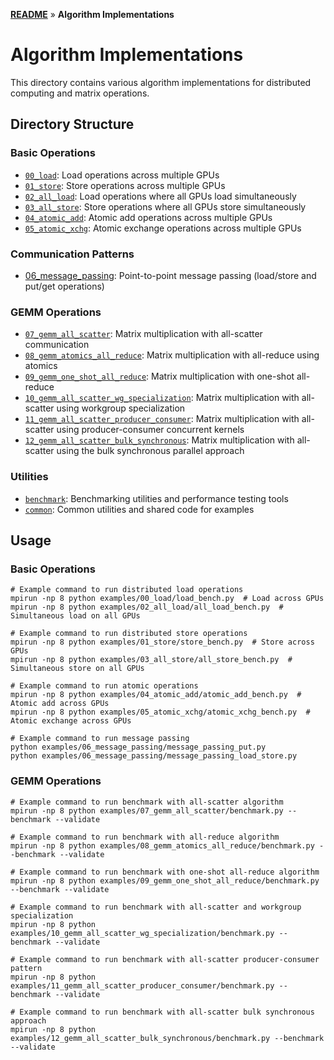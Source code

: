 **[README](../README.md)** » **Algorithm Implementations**

# Algorithm Implementations

This directory contains various algorithm implementations for distributed computing and matrix operations.

## Directory Structure

### Basic Operations
- [`00_load`](00_load): Load operations across multiple GPUs
- [`01_store`](01_store): Store operations across multiple GPUs
- [`02_all_load`](02_all_load): Load operations where all GPUs load simultaneously
- [`03_all_store`](03_all_store): Store operations where all GPUs store simultaneously
- [`04_atomic_add`](04_atomic_add): Atomic add operations across multiple GPUs
- [`05_atomic_xchg`](05_atomic_xchg): Atomic exchange operations across multiple GPUs

### Communication Patterns
- [06_message_passing](06_message_passing): Point-to-point message passing (load/store and put/get operations)

### GEMM Operations
- [`07_gemm_all_scatter`](07_gemm_all_scatter): Matrix multiplication with all-scatter communication
- [`08_gemm_atomics_all_reduce`](08_gemm_atomics_all_reduce): Matrix multiplication with all-reduce using atomics
- [`09_gemm_one_shot_all_reduce`](09_gemm_one_shot_all_reduce): Matrix multiplication with one-shot all-reduce
- [`10_gemm_all_scatter_wg_specialization`](10_gemm_all_scatter_wg_specialization): Matrix multiplication with all-scatter using workgroup specialization
- [`11_gemm_all_scatter_producer_consumer`](11_gemm_all_scatter_producer_consumer): Matrix multiplication with all-scatter using producer-consumer concurrent kernels
- [`12_gemm_all_scatter_bulk_synchronous`](12_gemm_all_scatter_bulk_synchronous): Matrix multiplication with all-scatter using the bulk synchronous parallel approach

### Utilities
- [`benchmark`](benchmark): Benchmarking utilities and performance testing tools
- [`common`](common): Common utilities and shared code for examples

## Usage

### Basic Operations
```terminal
# Example command to run distributed load operations
mpirun -np 8 python examples/00_load/load_bench.py  # Load across GPUs
mpirun -np 8 python examples/02_all_load/all_load_bench.py  # Simultaneous load on all GPUs

# Example command to run distributed store operations
mpirun -np 8 python examples/01_store/store_bench.py  # Store across GPUs
mpirun -np 8 python examples/03_all_store/all_store_bench.py  # Simultaneous store on all GPUs

# Example command to run atomic operations
mpirun -np 8 python examples/04_atomic_add/atomic_add_bench.py  # Atomic add across GPUs
mpirun -np 8 python examples/05_atomic_xchg/atomic_xchg_bench.py  # Atomic exchange across GPUs

# Example command to run message passing
python examples/06_message_passing/message_passing_put.py
python examples/06_message_passing/message_passing_load_store.py
```

### GEMM Operations
```terminal
# Example command to run benchmark with all-scatter algorithm
mpirun -np 8 python examples/07_gemm_all_scatter/benchmark.py --benchmark --validate

# Example command to run benchmark with all-reduce algorithm
mpirun -np 8 python examples/08_gemm_atomics_all_reduce/benchmark.py --benchmark --validate

# Example command to run benchmark with one-shot all-reduce algorithm
mpirun -np 8 python examples/09_gemm_one_shot_all_reduce/benchmark.py --benchmark --validate

# Example command to run benchmark with all-scatter and workgroup specialization
mpirun -np 8 python examples/10_gemm_all_scatter_wg_specialization/benchmark.py --benchmark --validate

# Example command to run benchmark with all-scatter producer-consumer pattern
mpirun -np 8 python examples/11_gemm_all_scatter_producer_consumer/benchmark.py --benchmark --validate

# Example command to run benchmark with all-scatter bulk synchronous approach
mpirun -np 8 python examples/12_gemm_all_scatter_bulk_synchronous/benchmark.py --benchmark --validate
```
